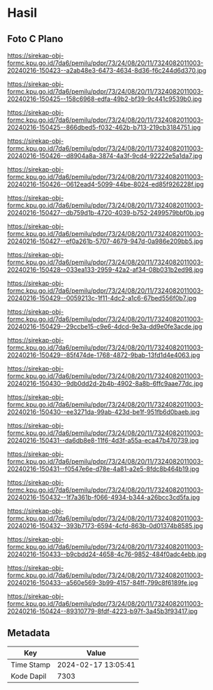 # Hasil

## Foto C Plano

https://sirekap-obj-formc.kpu.go.id/7da6/pemilu/pdpr/73/24/08/20/11/7324082011003-20240216-150423--a2ab48e3-6473-4634-8d36-f6c244d6d370.jpg

https://sirekap-obj-formc.kpu.go.id/7da6/pemilu/pdpr/73/24/08/20/11/7324082011003-20240216-150425--158c6968-edfa-49b2-bf39-9c441c9539b0.jpg

https://sirekap-obj-formc.kpu.go.id/7da6/pemilu/pdpr/73/24/08/20/11/7324082011003-20240216-150425--866dbed5-f032-462b-b713-219cb3184751.jpg

https://sirekap-obj-formc.kpu.go.id/7da6/pemilu/pdpr/73/24/08/20/11/7324082011003-20240216-150426--d8904a8a-3874-4a3f-9cd4-92222e5a1da7.jpg

https://sirekap-obj-formc.kpu.go.id/7da6/pemilu/pdpr/73/24/08/20/11/7324082011003-20240216-150426--0612ead4-5099-44be-8024-ed85f926228f.jpg

https://sirekap-obj-formc.kpu.go.id/7da6/pemilu/pdpr/73/24/08/20/11/7324082011003-20240216-150427--db759d1b-4720-4039-b752-2499579bbf0b.jpg

https://sirekap-obj-formc.kpu.go.id/7da6/pemilu/pdpr/73/24/08/20/11/7324082011003-20240216-150427--ef0a261b-5707-4679-947d-0a986e209bb5.jpg

https://sirekap-obj-formc.kpu.go.id/7da6/pemilu/pdpr/73/24/08/20/11/7324082011003-20240216-150428--033ea133-2959-42a2-af34-08b031b2ed98.jpg

https://sirekap-obj-formc.kpu.go.id/7da6/pemilu/pdpr/73/24/08/20/11/7324082011003-20240216-150429--0059213c-1f11-4dc2-a1c6-67bed556f0b7.jpg

https://sirekap-obj-formc.kpu.go.id/7da6/pemilu/pdpr/73/24/08/20/11/7324082011003-20240216-150429--29ccbe15-c9e6-4dcd-9e3a-dd9e0fe3acde.jpg

https://sirekap-obj-formc.kpu.go.id/7da6/pemilu/pdpr/73/24/08/20/11/7324082011003-20240216-150429--85f474de-1768-4872-9bab-13fd1d4e4063.jpg

https://sirekap-obj-formc.kpu.go.id/7da6/pemilu/pdpr/73/24/08/20/11/7324082011003-20240216-150430--9db0dd2d-2b4b-4902-8a8b-6ffc9aae77dc.jpg

https://sirekap-obj-formc.kpu.go.id/7da6/pemilu/pdpr/73/24/08/20/11/7324082011003-20240216-150430--ee3271da-99ab-423d-be1f-951fb6d0baeb.jpg

https://sirekap-obj-formc.kpu.go.id/7da6/pemilu/pdpr/73/24/08/20/11/7324082011003-20240216-150431--da6db8e8-11f6-4d3f-a55a-eca47b470739.jpg

https://sirekap-obj-formc.kpu.go.id/7da6/pemilu/pdpr/73/24/08/20/11/7324082011003-20240216-150431--f0547e6e-d78e-4a81-a2e5-8fdc8b464b19.jpg

https://sirekap-obj-formc.kpu.go.id/7da6/pemilu/pdpr/73/24/08/20/11/7324082011003-20240216-150432--1f7a361b-f066-4934-b344-a26bcc3cd5fa.jpg

https://sirekap-obj-formc.kpu.go.id/7da6/pemilu/pdpr/73/24/08/20/11/7324082011003-20240216-150432--393b7173-6594-4cfd-863b-0d01374b8585.jpg

https://sirekap-obj-formc.kpu.go.id/7da6/pemilu/pdpr/73/24/08/20/11/7324082011003-20240216-150433--b9cbdd24-4658-4c76-9852-484f0adc4ebb.jpg

https://sirekap-obj-formc.kpu.go.id/7da6/pemilu/pdpr/73/24/08/20/11/7324082011003-20240216-150433--a560e569-3b99-4157-84ff-799c8f6189fe.jpg

https://sirekap-obj-formc.kpu.go.id/7da6/pemilu/pdpr/73/24/08/20/11/7324082011003-20240216-150424--89310779-8fdf-4223-b97f-3a45b3f93417.jpg


## Metadata

| Key        | Value               |
| ---------- | ------------------- |
| Time Stamp | 2024-02-17 13:05:41 |
| Kode Dapil | 7303                |



